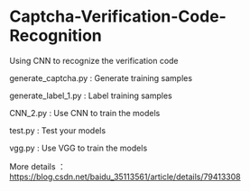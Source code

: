 # Captcha-Verification-Code-Recognition
Using CNN to recognize the verification code


generate_captcha.py : Generate training samples

generate_label_1.py : Label training samples

CNN_2.py : Use CNN to train the models

test.py : Test your models

vgg.py : Use VGG to train the models

More details ：https://blog.csdn.net/baidu_35113561/article/details/79413308
